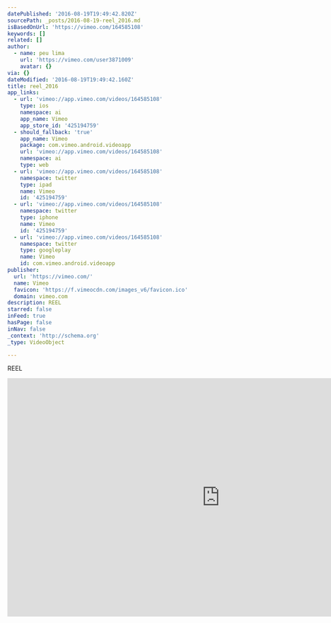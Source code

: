 ```yaml
---
datePublished: '2016-08-19T19:49:42.820Z'
sourcePath: _posts/2016-08-19-reel_2016.md
isBasedOnUrl: 'https://vimeo.com/164585108'
keywords: []
related: []
author:
  - name: peu lima
    url: 'https://vimeo.com/user3871009'
    avatar: {}
via: {}
dateModified: '2016-08-19T19:49:42.160Z'
title: reel_2016
app_links:
  - url: 'vimeo://app.vimeo.com/videos/164585108'
    type: ios
    namespace: ai
    app_name: Vimeo
    app_store_id: '425194759'
  - should_fallback: 'true'
    app_name: Vimeo
    package: com.vimeo.android.videoapp
    url: 'vimeo://app.vimeo.com/videos/164585108'
    namespace: ai
    type: web
  - url: 'vimeo://app.vimeo.com/videos/164585108'
    namespace: twitter
    type: ipad
    name: Vimeo
    id: '425194759'
  - url: 'vimeo://app.vimeo.com/videos/164585108'
    namespace: twitter
    type: iphone
    name: Vimeo
    id: '425194759'
  - url: 'vimeo://app.vimeo.com/videos/164585108'
    namespace: twitter
    type: googleplay
    name: Vimeo
    id: com.vimeo.android.videoapp
publisher:
  url: 'https://vimeo.com/'
  name: Vimeo
  favicon: 'https://f.vimeocdn.com/images_v6/favicon.ico'
  domain: vimeo.com
description: REEL
starred: false
inFeed: true
hasPage: false
inNav: false
_context: 'http://schema.org'
_type: VideoObject

---
```

REEL

<iframe src="https://cdn.embedly.com/widgets/media.html?src=https%3A%2F%2Fplayer.vimeo.com%2Fvideo%2F164585108&amp;url=https%3A%2F%2Fvimeo.com%2F164585108&amp;image=https%3A%2F%2Fi.vimeocdn.com%2Fvideo%2F568246327_960.jpg&amp;key=b7d04c9b404c499eba89ee7072e1c4f7&amp;type=text%2Fhtml&amp;schema=vimeo" width="960" height="540" scrolling="no" frameborder="0" allowfullscreen="" style=""></iframe>